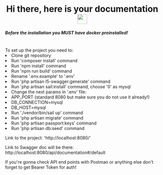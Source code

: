 <h1 align="center">Hi there, here is your documentation 
<img src="https://github.com/blackcater/blackcater/raw/main/images/Hi.gif" height="32"/></h1>
<h5>Before the installation you MUST have docker preinstalled!</h5> 
<br>
<ui>
To set up the project you need to:
<li>
Clone git repository
</li>
<li>
Run 'composer install' command
</li>
<li>
Run 'npm install' command
</li>
<li>
Run 'npm run build' command
</li>
<li>
Rename '.env.example' to '.env'
</li>
<li>
Run 'php artisan l5-swagger:generate' command
</li>
<li>
Run 'php artisan sail:install' command, choose '0' as mysql
</li>
<li>
Change the next params in '.env' file:
</li>
<li>
APP_PORT (standard 8080 but make sure you do not use it already!)
</li>
<li>
DB_CONNECTION=mysql
</li>
<li>
DB_HOST=mysql
</li>
<li>
Run './vendor/bin/sail up' command
</li>
<li>
Run 'php artisan migrate' command
</li>
<li>
Run 'php artisan passport:keys' command
</li>
<li>
Run 'php artisan db:seed' command
</li>
</ui>

Link to the project:
'http://localhost:8080/'

Link to Swagger doc will be there:
http://localhost:8080/api/documentation#/default

If you're gonna check API end points with Postman or anything else don't forget to get Bearer Token for auth!

